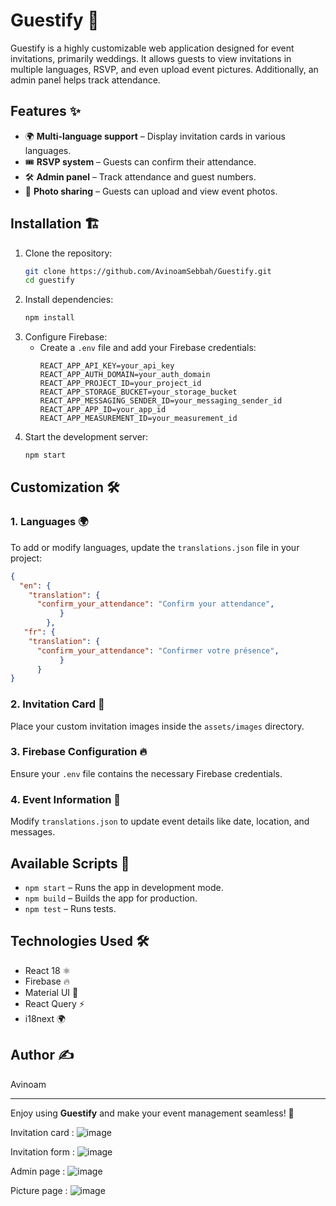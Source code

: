 # Guestify 🎉

Guestify is a highly customizable web application designed for event invitations, primarily weddings. It allows guests to view invitations in multiple languages, RSVP, and even upload event pictures. Additionally, an admin panel helps track attendance.

## Features ✨
- 🌍 **Multi-language support** – Display invitation cards in various languages.
- 🎟 **RSVP system** – Guests can confirm their attendance.
- 🛠 **Admin panel** – Track attendance and guest numbers.
- 📸 **Photo sharing** – Guests can upload and view event photos.

## Installation 🏗

1. Clone the repository:
   ```sh
   git clone https://github.com/AvinoamSebbah/Guestify.git
   cd guestify
   ```
2. Install dependencies:
   ```sh
   npm install
   ```
3. Configure Firebase:
   - Create a `.env` file and add your Firebase credentials:
     ```
     REACT_APP_API_KEY=your_api_key
     REACT_APP_AUTH_DOMAIN=your_auth_domain
     REACT_APP_PROJECT_ID=your_project_id
     REACT_APP_STORAGE_BUCKET=your_storage_bucket
     REACT_APP_MESSAGING_SENDER_ID=your_messaging_sender_id
     REACT_APP_APP_ID=your_app_id
     REACT_APP_MEASUREMENT_ID=your_measurement_id
     ```
4. Start the development server:
   ```sh
   npm start
   ```

## Customization 🛠

### 1. Languages 🌍
To add or modify languages, update the `translations.json` file in your project:
```json
{
  "en": {
    "translation": {
      "confirm_your_attendance": "Confirm your attendance",
           }
        },
   "fr": {
    "translation": {
      "confirm_your_attendance": "Confirmer votre présence",
           }
      }
}
```

### 2. Invitation Card 🎨
Place your custom invitation images inside the `assets/images` directory.

### 3. Firebase Configuration 🔥
Ensure your `.env` file contains the necessary Firebase credentials.

### 4. Event Information 📅
Modify `translations.json` to update event details like date, location, and messages.

## Available Scripts 📜

- `npm start` – Runs the app in development mode.
- `npm build` – Builds the app for production.
- `npm test` – Runs tests.

## Technologies Used 🛠
- React 18 ⚛️
- Firebase 🔥
- Material UI 🎨
- React Query ⚡
- i18next 🌍

## Author ✍️

Avinoam

---

Enjoy using **Guestify** and make your event management seamless! 🚀


Invitation card :
![image](https://github.com/user-attachments/assets/889bf8c6-c0d9-4beb-be70-1a3783c805d3)

Invitation form :
![image](https://github.com/user-attachments/assets/af17b747-dc28-479f-81dc-b36174794520)

Admin page :
![image](https://github.com/user-attachments/assets/1b8b2b4a-ab06-4e04-b6c5-eae1aa8020ef)

Picture page :
![image](https://github.com/user-attachments/assets/71e55965-e210-49c2-957d-d50c2c8743ed)


